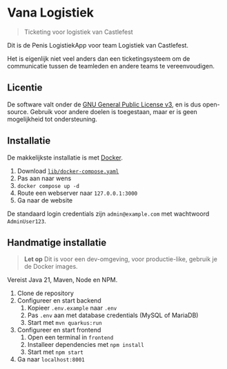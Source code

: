 # Vana Logistiek

> Ticketing voor logistiek van Castlefest

Dit is de Penis LogistiekApp voor team Logistiek van Castlefest.

Het is eigenlijk niet veel anders dan een ticketingsysteem om de communicatie tussen de teamleden en andere teams
te vereenvoudigen.

## Licentie

De software valt onder de [GNU General Public License v3](./LICENSE), en is dus open-source.
Gebruik voor andere doelen is toegestaan, maar er is geen mogelijkheid tot ondersteuning.

## Installatie

De makkelijkste installatie is met [Docker](https://docs.docker.com/engine/).

1. Download [`lib/docker-compose.yaml`](./lib/docker-compose.yaml)
3. Pas aan naar wens
4. `docker compose up -d`
5. Route een webserver naar `127.0.0.1:3000`
6. Ga naar de website

De standaard login credentials zijn `admin@example.com` met wachtwoord `AdminUser123`.

## Handmatige installatie

> **Let op**
> Dit is voor een dev-omgeving, voor productie-like, gebruik je de Docker images.

Vereist Java 21, Maven, Node en NPM.

1. Clone de repository
2. Configureer en start backend
    1. Kopieer `.env.example` naar `.env`
    2. Pas `.env` aan met database credentials (MySQL of MariaDB)
    3. Start met `mvn quarkus:run`
3. Configureer en start frontend
    1. Open een terminal in `frontend`
    2. Installeer dependencies met `npm install`
    3. Start met `npm start`
4. Ga naar `localhost:8001`
